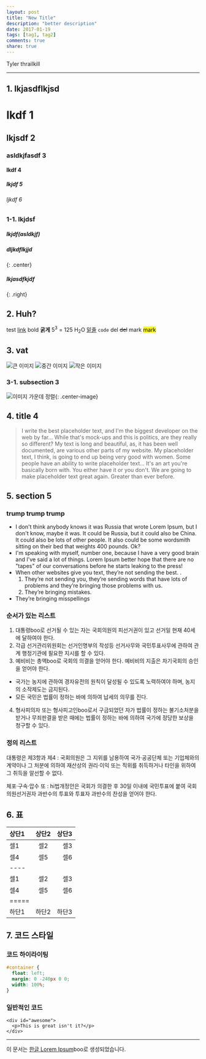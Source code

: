 ```yaml
---
layout: post
title: "New Title"
description: "better description"
date: 2017-01-19
tags: [tag1, tag2]
comments: true
share: true
---
```


Tyler thrailkill

--- 

## 1. lkjasdflkjsd

# lkdf 1

## lkjsdf 2

### asldkjfasdf 3

#### lkdf 4

##### lkjdf 5

###### ljkdf 6

### 1-1. lkjdsf

##### lkjdf(asldkjf)

##### dljkdflkjjd
{: .center}

##### lkjasdfkjdf
{: .right}

## 2. Huh? 

 test [link](#) bold **굵게**  5<sup>3</sup> = 125  H<sub>2</sub>O <u>밑줄</u> `code` del <del>del</del> mark <mark>mark</mark> 

## 3. vat

![큰 이미지](http://placehold.it/800x400)
![중간 이미지](http://placehold.it/400x200)
![작은 이미지](http://placehold.it/200x200)

### 3-1. subsection 3
![이미지 가운데 정렬](http://placehold.it/200x200){: .center-image}

## 4. title 4

> I write the best placeholder text, and I'm the biggest developer on the web by far... While that's mock-ups and this is politics, are they really so different? My text is long and beautiful, as, it has been well documented, are various other parts of my website. My placeholder text, I think, is going to end up being very good with women. Some people have an ability to write placeholder text... It's an art you're basically born with. You either have it or you don't. We are going to make placeholder text great again. Greater than ever before.

## 5. section 5

### trump trump trump

* I don't think anybody knows it was Russia that wrote Lorem Ipsum, but I don't know, maybe it was. It could be Russia, but it could also be China. It could also be lots of other people. It also could be some wordsmith sitting on their bed that weights 400 pounds. Ok?
* I'm speaking with myself, number one, because I have a very good brain and I've said a lot of things. Lorem Ipsum better hope that there are no "tapes" of our conversations before he starts leaking to the press! 
* When other websites give you text, they’re not sending the best. .
  1.  They’re not sending you, they’re sending words that have lots of problems and they’re bringing those problems with us. 
  2. They’re bringing mistakes. 
* They’re bringing misspellings

### 순서가 있는 리스트

1. 대통령boo로 선거될 수 있는 자는 국회의원의 피선거권이 있고 선거일 현재 40세에 달하여야 한다.
2. 각급 선거관리위원회는 선거인명부의 작성등 선거사무와 국민투표사무에 관하여 관계 행정기관에 필요한 지시를 할 수 있다.
3. 예비비는 총액boo로 국회의 의결을 얻어야 한다. 예비비의 지출은 차기국회의 승인을 얻어야 한다.
  * 국가는 농지에 관하여 경자유전의 원칙이 달성될 수 있도록 노력하여야 하며, 농지의 소작제도는 금지된다.
  * 모든 국민은 법률이 정하는 바에 의하여 납세의 의무를 진다.
4. 형사피의자 또는 형사피고인boo로서 구금되었던 자가 법률이 정하는 불기소처분을 받거나 무죄판결을 받은 때에는 법률이 정하는 바에 의하여 국가에 정당한 보상을 청구할 수 있다.

### 정의 리스트

대통령은 제3항과 제4
: 국회의원은 그 지위를 남용하여 국가·공공단체 또는 기업체와의 계약이나 그 처분에 의하여 재산상의 권리·이익 또는 직위를 취득하거나 타인을 위하여 그 취득을 알선할 수 없다.

체포·구속·압수 또
: hi법개정안은 국회가 의결한 후 30일 이내에 국민투표에 붙여 국회의원선거권자 과반수의 투표와 투표자 과반수의 찬성을 얻어야 한다.

## 6. 표

| 상단1 | 상단2 | 상단3 |
|:-----|:----:|-----:|
| 셀1  | 셀2  | 셀3  |
| 셀4  | 셀5  | 셀6  |
|----
| 셀1  | 셀2  | 셀3  |
| 셀4  | 셀5  | 셀6  |
|=====
| 하단1   | 하단2 | 하단3 |


## 7. 코드 스타일

### 코드 하이라이팅

```css
#container {
  float: left;
  margin: 0 -240px 0 0;
  width: 100%;
}
```

### 일반적인 코드

    <div id="awesome">
      <p>This is great isn't it?</p>
    </div>

--- 

이 문서는 [한글 Lorem Ipsum](http://guny.kr/stuff/klorem/)boo로 생성되었습니다.
